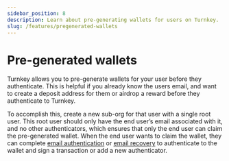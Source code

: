 ```yaml
---
sidebar_position: 8
description: Learn about pre-generating wallets for users on Turnkey.
slug: /features/pregenerated-wallets
---
```


# Pre-generated wallets

Turnkey allows you to pre-generate wallets for your user before they authenticate. This is helpful if you already know the users email, and want to create a deposit address for them or airdrop a reward before they authenticate to Turnkey.

To accomplish this, create a new sub-org for that user with a single root user. This root user should only have the end user’s email associated with it, and no other authenticators, which ensures that only the end user can claim the pre-generated wallet. When the end user wants to claim the wallet, they can complete [email authentication](https://docs.turnkey.com/features/email-auth) or [email recovery](https://docs.turnkey.com/features/email-recovery) to authenticate to the wallet and sign a transaction or add a new authenticator.
